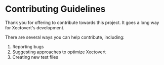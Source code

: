 # Contributing Guidelines

Thank you for offering to contribute towards this project. It goes a long way for Xectovert's development.

There are several ways you can help contribute, including:
1. Reporting bugs
2. Suggesting approaches to optimize Xectovert
3. Creating new test files

